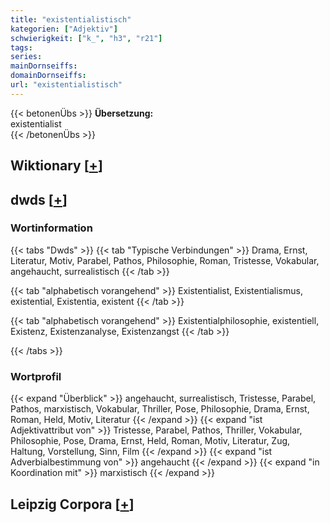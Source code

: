 ```yaml
---
title: "existentialistisch"
kategorien: ["Adjektiv"]
schwierigkeit: ["k_", "h3", "r21"]
tags:
series:
mainDornseiffs:
domainDornseiffs:
url: "existentialistisch"
---
```


{{< betonenÜbs >}}
**Übersetzung:**  
existentialist  
{{< /betonenÜbs >}}

## Wiktionary [[+](https://de.wiktionary.org/wiki/existentialistisch)]



## dwds [[+](https://www.dwds.de/wb/existentialistisch)]

### Wortinformation
{{< tabs "Dwds" >}}
{{< tab "Typische Verbindungen" >}}
Drama, Ernst, Literatur, Motiv, Parabel, Pathos, Philosophie, Roman, Tristesse, Vokabular, angehaucht, surrealistisch
{{< /tab >}}

{{< tab "alphabetisch vorangehend" >}}
Existentialist, Existentialismus, existential, Existentia, existent
{{< /tab >}}

{{< tab "alphabetisch vorangehend" >}}
Existentialphilosophie, existentiell, Existenz, Existenzanalyse, Existenzangst
{{< /tab >}}

{{< /tabs >}}

### Wortprofil
{{< expand "Überblick" >}} angehaucht, surrealistisch, Tristesse, Parabel, Pathos, marxistisch, Vokabular, Thriller, Pose, Philosophie, Drama, Ernst, Roman, Held, Motiv, Literatur {{< /expand >}}
{{< expand "ist Adjektivattribut von" >}} Tristesse, Parabel, Pathos, Thriller, Vokabular, Philosophie, Pose, Drama, Ernst, Held, Roman, Motiv, Literatur, Zug, Haltung, Vorstellung, Sinn, Film {{< /expand >}}
{{< expand "ist Adverbialbestimmung von" >}} angehaucht {{< /expand >}}
{{< expand "in Koordination mit" >}} marxistisch {{< /expand >}}

## Leipzig Corpora [[+](https://corpora.uni-leipzig.de/en/res?word=existentialistisch&corpusId=deu_newscrawl-public_2018)]

